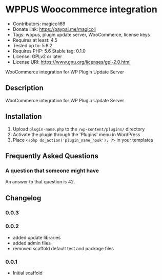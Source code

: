 # WPPUS Woocommerce integration
* Contributors: magicoli69
* Donate link: https://paypal.me/magicoli
* Tags: wppus, plugin update server, WooCommerce, license keys
* Requires at least: 4.5
* Tested up to: 5.6.2
* Requires PHP: 5.6
Stable tag: 0.1.0
* License: GPLv2 or later
* License URI: https://www.gnu.org/licenses/gpl-2.0.html

WooCommerce integration for WP Plugin Update Server

## Description

WooCommerce integration for WP Plugin Update Server

## Installation

1. Upload `plugin-name.php` to the `/wp-content/plugins/` directory
2. Activate the plugin through the 'Plugins' menu in WordPress
3. Place `<?php do_action('plugin_name_hook'); ?>` in your templates

## Frequently Asked Questions

### A question that someone might have

An answer to that question is 42.

## Changelog

### 0.0.3

### 0.0.2
* added update libraries
* added admin files
* removed scaffold default test and package files

### 0.0.1
* Initial scaffold
